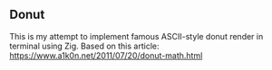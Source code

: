 ## Donut
This is my attempt to implement famous ASCII-style donut render in terminal using Zig.
Based on this article: https://www.a1k0n.net/2011/07/20/donut-math.html
